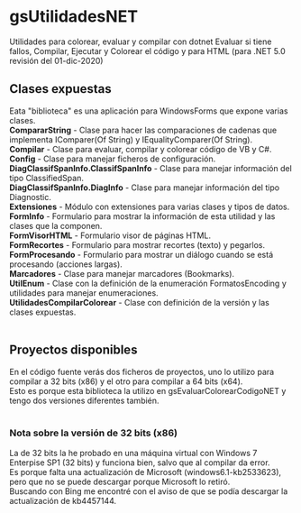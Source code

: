# gsUtilidadesNET
Utilidades para colorear, evaluar y compilar con dotnet Evaluar si tiene fallos, Compilar, Ejecutar y Colorear el código y para HTML  (para .NET 5.0 revisión del 01-dic-2020)<br>

## Clases expuestas
Eata "biblioteca" es una aplicación para WindowsForms que expone varias clases.<br>
**CompararString** - Clase para hacer las comparaciones de cadenas que implementa IComparer(Of String) y IEqualityComparer(Of String).<br>
**Compilar** - Clase para evaluar, compilar y colorear código de VB y C#.<br>
**Config** - Clase para manejar ficheros de configuración.<br>
**DiagClassifSpanInfo.ClassifSpanInfo** - Clase para manejar información del tipo ClassifiedSpan.<br>
**DiagClassifSpanInfo.DiagInfo** - Clase para manejar información del tipo Diagnostic.<br>
**Extensiones** - Módulo con extensiones para varias clases y tipos de datos.<br>
**FormInfo** - Formulario para mostrar la información de esta utilidad y las clases que la componen.<br>
**FormVisorHTML** - Formulario visor de páginas HTML.<br>
**FormRecortes** - Formulario para mostrar recortes (texto) y pegarlos.<br>
**FormProcesando** - Formulario para mostrar un diálogo cuando se está procesando (acciones largas).<br>
**Marcadores** - Clase para manejar marcadores (Bookmarks).<br>
**UtilEnum** - Clase con la definición de la enumeración FormatosEncoding y utilidades para manejar enumeraciones.<br>
**UtilidadesCompilarColorear** - Clase con definición de la versión y las clases expuestas.<br>
<br>

## Proyectos disponibles
En el código fuente verás dos ficheros de proyectos, uno lo utilizo para compilar a 32 bits (x86) y el otro para compilar a 64 bits (x64).<br>
Esto es porque esta biblioteca la utilizo en gsEvaluarColorearCodigoNET y tengo dos versiones diferentes también.<br>
<br>
### Nota sobre la versión de 32 bits (x86)
La de 32 bits la he probado en una máquina virtual con Windows 7 Enterpise SP1 (32 bits) y funciona bien, salvo que al compilar da error.<br>
Es porque falta una actualización de Microsoft (windows6.1-kb2533623), pero que no se puede descargar porque Microsoft lo retiró.<br>
Buscando con Bing me encontré con el aviso de que se podía descargar la actualización de kb4457144.<br>
<br>
